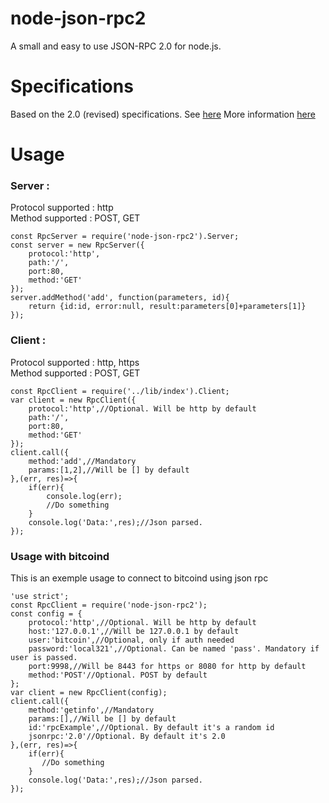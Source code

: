# node-json-rpc2
A small and easy to use JSON-RPC 2.0 for node.js.

# Specifications

Based on the 2.0 (revised) specifications. See [here](http://www.jsonrpc.org/specification)
More information [here](https://en.wikipedia.org/wiki/JSON-RPC)


# Usage 



### Server : 

Protocol supported : http  
Method supported : POST, GET   

```
const RpcServer = require('node-json-rpc2').Server;
const server = new RpcServer({
    protocol:'http',
    path:'/',
    port:80,
    method:'GET'
});
server.addMethod('add', function(parameters, id){
    return {id:id, error:null, result:parameters[0]+parameters[1]}
});
```

### Client : 

Protocol supported : http, https  
Method supported : POST, GET  

```
const RpcClient = require('../lib/index').Client;
var client = new RpcClient({
    protocol:'http',//Optional. Will be http by default
    path:'/',
    port:80,
    method:'GET'
});
client.call({
    method:'add',//Mandatory
    params:[1,2],//Will be [] by default
},(err, res)=>{
    if(err){
        console.log(err);
        //Do something
    }
    console.log('Data:',res);//Json parsed.
});
```

### Usage with bitcoind

This is an exemple usage to connect to bitcoind using json rpc

```
'use strict';
const RpcClient = require('node-json-rpc2');
const config = {
    protocol:'http',//Optional. Will be http by default
    host:'127.0.0.1',//Will be 127.0.0.1 by default
    user:'bitcoin',//Optional, only if auth needed
    password:'local321',//Optional. Can be named 'pass'. Mandatory if user is passed.
    port:9998,//Will be 8443 for https or 8080 for http by default
    method:'POST'//Optional. POST by default
};
var client = new RpcClient(config);
client.call({
    method:'getinfo',//Mandatory
    params:[],//Will be [] by default
    id:'rpcExample',//Optional. By default it's a random id
    jsonrpc:'2.0'//Optional. By default it's 2.0
},(err, res)=>{
    if(err){
       //Do something
    }
    console.log('Data:',res);//Json parsed.
});
```
